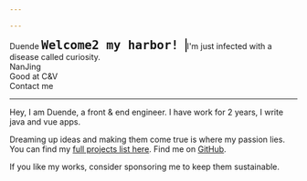 ```yaml
---

---
```


<script setup lang="ts">
import avatar from '~/assets/avatar.jpg' 
</script>
<style scoped>
.typing-words {
  font: bold 150% Consolas, Monaco, monospace;
  border-right: 0.1em solid;
  width: 20ch;
  white-space: nowrap;
  margin: 0;
  overflow: hidden;
  animation: typing 2.3s steps(19, end),
    cursor-blink 0.3s step-end infinite alternate;
}

@keyframes typing {
  from {
    width: 0;
  }
}

@keyframes cursor-blink {
  50% {
    border-color: transparent;
  }
}
</style>

<div flex gap-x-8 lt-sm="flex-col gap-y-5" items-center>
  <img :src="avatar" rounded-full class="!w-160px !h-160px">
  <div flex="~ col" lt-sm="!mt-[-40px] items-center">
    <span text-42px font-bold>Duende</span>
    <span class="typing-words">
      Welcome2 my harbor!
    </span>
    <n-gradient-text :size="16" type="success">
      I'm just infected with a disease called curiosity.
    </n-gradient-text>
    <span flex-inline items-center >
      <div i-twemoji-flag-china /> <n-divider vertical />
      NanJing <n-divider vertical />
      <div i-twemoji-keycap-2 mr-1 /> <div i-twemoji-keycap-3 /> <n-divider vertical />
      <div i-noto-v1-man-facepalming-light-skin-tone /> <n-divider vertical />
      <span flex-inline items-center>
        Good at C&V <div i-twemoji-face-savoring-food ml-2 />
      </span>
    </span>
    <div flex items-center text-16px>
      <div i-twemoji-backhand-index-pointing-right-medium-light-skin-tone mr-2 />
      <span mr-3 font-bold>Contact me</span>
      <div i-twemoji-hand-with-index-finger-and-thumb-crossed-medium-light-skin-tone />
      <div i-twemoji-two-hearts mx-2 />
      <div i-cib-qq text-red mx-3 cursor-pointer hover:scale-115 />
      <n-divider vertical />
      <div i-cib-wechat mx-3 text="[#329672]" cursor-pointer hover:scale-115 />
      <n-divider vertical />
      <div i-cib-twitter ml-3 text="[#1D9BF0]" cursor-pointer hover:scale-115 />
    </div>
  </div>
</div>

***
Hey, I am Duende, a front & end engineer. I have work for 2 years, I write java
and vue apps.

Dreaming up ideas and making them come true is where my passion lies. You can find my [full projects list here](/projects). 
Find me on [GitHub](https://github.com/dud9).

If you like my works, consider sponsoring me to keep them sustainable.
